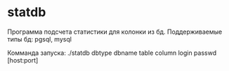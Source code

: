 # statdb

Программа подсчета статистики для колонки из бд.
Поддерживаемые типы бд: pgsql, mysql

Комманда запуска: ./statdb dbtype dbname table column login passwd [host:port]
